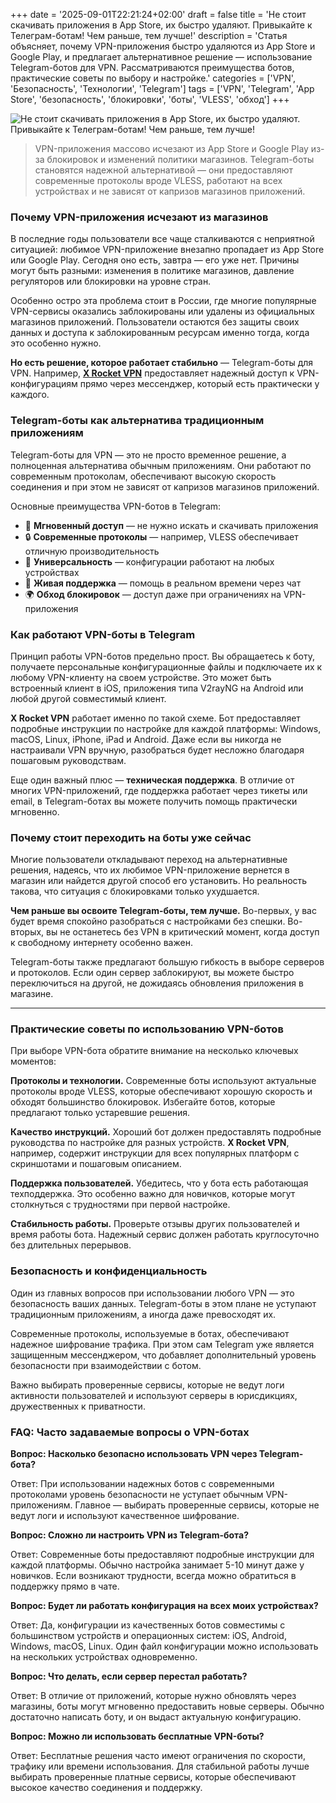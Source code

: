+++
date = '2025-09-01T22:21:24+02:00'
draft = false
title = 'Не стоит скачивать приложения в App Store, их быстро удаляют. Привыкайте к Телеграм-ботам! Чем раньше, тем лучше!'
description = 'Статья объясняет, почему VPN-приложения быстро удаляются из App Store и Google Play, и предлагает альтернативное решение — использование Telegram-ботов для VPN. Рассматриваются преимущества ботов, практические советы по выбору и настройке.'
categories = ['VPN', 'Безопасность', 'Технологии', 'Telegram']
tags = ['VPN', 'Telegram', 'App Store', 'безопасность', 'блокировки', 'боты', 'VLESS', 'обход']
+++

![Не стоит скачивать приложения в App Store, их быстро удаляют. Привыкайте к Телеграм-ботам! Чем раньше, тем лучше!](https://imagestoring.fra1.cdn.digitaloceanspaces.com/9A836494-4C8E-4943-8547-2B9319C01893.png)

> VPN-приложения массово исчезают из App Store и Google Play из-за блокировок и изменений политики магазинов. Telegram-боты становятся надежной альтернативой — они предоставляют современные протоколы вроде VLESS, работают на всех устройствах и не зависят от капризов магазинов приложений.

### Почему VPN-приложения исчезают из магазинов

В последние годы пользователи все чаще сталкиваются с неприятной ситуацией: любимое VPN-приложение внезапно пропадает из App Store или Google Play. Сегодня оно есть, завтра — его уже нет. Причины могут быть разными: изменения в политике магазинов, давление регуляторов или блокировки на уровне стран.


Особенно остро эта проблема стоит в России, где многие популярные VPN-сервисы оказались заблокированы или удалены из официальных магазинов приложений. Пользователи остаются без защиты своих данных и доступа к заблокированным ресурсам именно тогда, когда это особенно нужно.


**Но есть решение, которое работает стабильно** — Telegram-боты для VPN. Например, **[X Rocket VPN](https://t.me/X_Rocket_VPN_bot?start=ref-b-9)** предоставляет надежный доступ к VPN-конфигурациям прямо через мессенджер, который есть практически у каждого.

### Telegram-боты как альтернатива традиционным приложениям

Telegram-боты для VPN — это не просто временное решение, а полноценная альтернатива обычным приложениям. Они работают по современным протоколам, обеспечивают высокую скорость соединения и при этом не зависят от капризов магазинов приложений.


Основные преимущества VPN-ботов в Telegram:

- 🚀 **Мгновенный доступ** — не нужно искать и скачивать приложения
- 🔒 **Современные протоколы** — например, VLESS обеспечивает отличную производительность
- 📱 **Универсальность** — конфигурации работают на любых устройствах
- 💬 **Живая поддержка** — помощь в реальном времени через чат
- 🌍 **Обход блокировок** — доступ даже при ограничениях на VPN-приложения

### Как работают VPN-боты в Telegram

Принцип работы VPN-ботов предельно прост. Вы обращаетесь к боту, получаете персональные конфигурационные файлы и подключаете их к любому VPN-клиенту на своем устройстве. Это может быть встроенный клиент в iOS, приложения типа V2rayNG на Android или любой другой совместимый клиент.


**X Rocket VPN** работает именно по такой схеме. Бот предоставляет подробные инструкции по настройке для каждой платформы: Windows, macOS, Linux, iPhone, iPad и Android. Даже если вы никогда не настраивали VPN вручную, разобраться будет несложно благодаря пошаговым руководствам.


Еще один важный плюс — **техническая поддержка**. В отличие от многих VPN-приложений, где поддержка работает через тикеты или email, в Telegram-ботах вы можете получить помощь практически мгновенно.

### Почему стоит переходить на боты уже сейчас

Многие пользователи откладывают переход на альтернативные решения, надеясь, что их любимое VPN-приложение вернется в магазин или найдется другой способ его установить. Но реальность такова, что ситуация с блокировками только ухудшается.


**Чем раньше вы освоите Telegram-боты, тем лучше.** Во-первых, у вас будет время спокойно разобраться с настройками без спешки. Во-вторых, вы не останетесь без VPN в критический момент, когда доступ к свободному интернету особенно важен.


Telegram-боты также предлагают большую гибкость в выборе серверов и протоколов. Если один сервер заблокируют, вы можете быстро переключиться на другой, не дожидаясь обновления приложения в магазине.

---

### Практические советы по использованию VPN-ботов

При выборе VPN-бота обратите внимание на несколько ключевых моментов:


**Протоколы и технологии.** Современные боты используют актуальные протоколы вроде VLESS, которые обеспечивают хорошую скорость и обходят большинство блокировок. Избегайте ботов, которые предлагают только устаревшие решения.


**Качество инструкций.** Хороший бот должен предоставлять подробные руководства по настройке для разных устройств. **X Rocket VPN**, например, содержит инструкции для всех популярных платформ с скриншотами и пошаговым описанием.


**Поддержка пользователей.** Убедитесь, что у бота есть работающая техподдержка. Это особенно важно для новичков, которые могут столкнуться с трудностями при первой настройке.


**Стабильность работы.** Проверьте отзывы других пользователей и время работы бота. Надежный сервис должен работать круглосуточно без длительных перерывов.

### Безопасность и конфиденциальность

Один из главных вопросов при использовании любого VPN — это безопасность ваших данных. Telegram-боты в этом плане не уступают традиционным приложениям, а иногда даже превосходят их.


Современные протоколы, используемые в ботах, обеспечивают надежное шифрование трафика. При этом сам Telegram уже является защищенным мессенджером, что добавляет дополнительный уровень безопасности при взаимодействии с ботом.


Важно выбирать проверенные сервисы, которые не ведут логи активности пользователей и используют серверы в юрисдикциях, дружественных к приватности.

### FAQ: Часто задаваемые вопросы о VPN-ботах

**Вопрос: Насколько безопасно использовать VPN через Telegram-бота?**

Ответ: При использовании надежных ботов с современными протоколами уровень безопасности не уступает обычным VPN-приложениям. Главное — выбирать проверенные сервисы, которые не ведут логи и используют качественное шифрование.

**Вопрос: Сложно ли настроить VPN из Telegram-бота?**

Ответ: Современные боты предоставляют подробные инструкции для каждой платформы. Обычно настройка занимает 5-10 минут даже у новичков. Если возникают трудности, всегда можно обратиться в поддержку прямо в чате.

**Вопрос: Будет ли работать конфигурация на всех моих устройствах?**

Ответ: Да, конфигурации из качественных ботов совместимы с большинством устройств и операционных систем: iOS, Android, Windows, macOS, Linux. Один файл конфигурации можно использовать на нескольких устройствах одновременно.

**Вопрос: Что делать, если сервер перестал работать?**

Ответ: В отличие от приложений, которые нужно обновлять через магазины, боты могут мгновенно предоставить новые серверы. Обычно достаточно написать боту, и он выдаст актуальную конфигурацию.

**Вопрос: Можно ли использовать бесплатные VPN-боты?**

Ответ: Бесплатные решения часто имеют ограничения по скорости, трафику или времени использования. Для стабильной работы лучше выбирать проверенные платные сервисы, которые обеспечивают высокое качество соединения и поддержку.